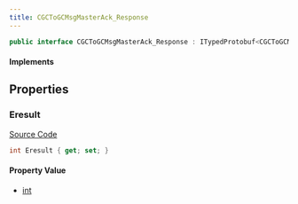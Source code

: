 ```yaml
---
title: CGCToGCMsgMasterAck_Response
---
```


```csharp
public interface CGCToGCMsgMasterAck_Response : ITypedProtobuf<CGCToGCMsgMasterAck_Response>, INativeHandle
```

#### Implements

## Properties

### Eresult

[Source Code](https://github.com/swiftly-solution/swiftlys2/blob/main/managed/src/SwiftlyS2.Generated/Protobufs/Interfaces/CGCToGCMsgMasterAck_Response.cs#L13)

```csharp
int Eresult { get; set; }
```

#### Property Value

- [int](https://learn.microsoft.com/dotnet/api/system.int32)

